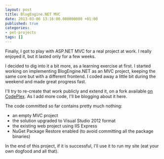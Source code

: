 ```yaml
---
layout: post
title: BlogEngine.NET MVC
date: 2013-03-06 13:16:00.000000000 +01:00
published: true
categories:
- pet-projects
tags: []
---
```


Finally, I got to play with ASP.NET MVC for a real project at work. I really enjoyed it, but it lasted only for a few weeks.

I decided to dig into it a bit more, as a learning exercise at first. I started working on implementing BlogEngine.NET as an MVC project, keeping the same core but with a different frontend. I coded away a little bit during the weekend and made great progress fast.

I'll try to re-create that work publicly and extend it, on a fork available <a href="http://blogengine.codeplex.com/SourceControl/network/forks/NikolaosGeorgiou/blogenginemvc">on CodePlex</a>. As I add more code, I'll be blogging about it here.

The code committed so far contains pretty much nothing:
<ul>
<li>an empty MVC project</li>
<li>the solution upgraded to Visual Studio 2012 format</li>
<li>the existing web project using IIS Express</li>
<li>NuGet Package Restore enabled (to avoid committing all the package binaries)</li>
</ul>

In the end of this project, if it is successful, I'll use it to run my site (eat your own dogfood and all that).
